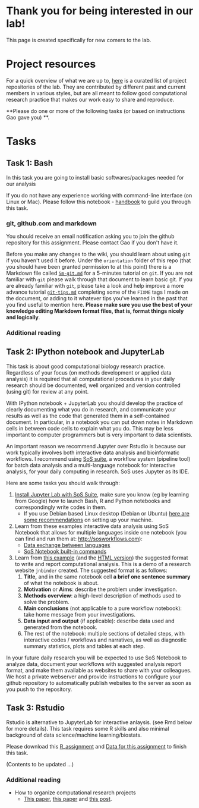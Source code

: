 # Thank you for being interested in our lab!

This page is created specifically for new comers to the lab.

# Project resources

For a quick overview of what we are up to, [here](../project_resource) is a curated list of project
repositories of the lab. They are contributed by different past and current members in various styles,
but are all meant to follow good computational research practice that makes our work easy to share
and reproduce.


**Please do one or more of the following tasks (or based on instructions Gao gave you) **.


# Tasks

## Task 1: Bash

In this task you are going to install basic softwares/packages needed for our analysis

If you do not have any experience working with command-line interface (on Linux or Mac). Please follow this notebook - [handbook](https://github.com/haoyueshuai/lab_tasks/blob/main/sos_meta_script.ipynb) to guild you through this task.     

### git, github.com and markdown

You should receive an email notification asking you to join the github repository for this assignment. Please contact Gao if you don't have it.

Before you make any changes to the wiki, you should learn about using `git` if you haven't used it before. Under the `orientation` folder of this repo (that you should have been granted permission to at this point) there is a Markdown file called [`5m-git.md`](5m-git) for a 5-minutes tutorial on `git`. If you are not familiar with `git` please walk through that document to learn basic git. If you are already familiar with `git`, please take a look and help improve a more advance tutorial [`git-tips.md`](git-tips) completing some of the `FIXME` tags I made on the document, or adding to it whatever tips you've learned in the past that you find useful to mention here. **Please make sure you use the best of your knowledge editing Markdown format files, that is, format things nicely and logically**.


### Additional reading


## Task 2:  IPython notebook and JupyterLab

This task is about good computational biology research practice.
Regardless of your focus (on methods development or applied data analysis) it is required that all computational
procedures in your daily research should be documented, well organized and version controlled (using git) for review at any point.

With IPython notebook + JupyterLab you should develop the practice of clearly documenting what you do in research,
and communicate your results as well as the code that generated them in a self-contained document.
In particular, in a notebook you can put down notes in Markdown cells in between code cells to explain what you do.
This may be less important to computer programmers but is very important to data scientists.

An important reason we recommend Jupyter over Rstudio is because our work typically involves both interactive data analysis and bioinformatic workflows. I recommend using [SoS suite](https://vatlab.github.io/sos-docs), a workflow system (pipeline tool) for batch data analysis and a multi-language notebook for interactive analysis, for your daily computing in research. SoS uses Jupyter as its IDE.

Here are some tasks you should walk through:

1. [Install Jupyter Lab with SoS Suite](jupyter-setup), make sure you know (eg by learning from Google) how to launch Bash, R and Python notebooks and correspondingly write codes in them.
    - If you use Debian based Linux desktop (Debian or Ubuntu) [here are some recommendations](../productivity_tips/#linux-distributions) on setting up your machine.
2. Learn from these examples interactive data analysis using SoS Notebook that allows for multiple languages inside one notebook (you can find and run them at: http://sosworkflows.com):
    - [Data exchange between languages](https://github.com/vatlab/sos/blob/master/development/docker-demo/examples/JupyterCon18/2_Data_Exchange.ipynb)
    - [SoS Notebook built-in commands](https://github.com/vatlab/sos/blob/master/development/docker-demo/examples/JupyterCon18/3_SoS_Magics.ipynb)
3. Learn from [this example](https://github.com/gaow/annotation-finemap-dsc) (and the [HTML version](https://gaow.github.io/annotation-finemap-dsc/)) the suggested format to write and report computational analysis. This is a demo of a research website `jnbinder` created. The suggested format is as follows:
    1. **Title,** and in the same notebook cell **a brief one sentence summary** of what the notebook is about.
    2. **Motivation** or **Aims**: describe the problem under investigation.
    3. **Methods overview**: a high-level description of methods used to solve the problem.
    4. **Main conclusions** (not applicable to a pure workflow notebook): take home message from your investigations.
    5. **Data input and output** (if applicable): describe data used and generated from the notebook.
    6. The rest of the notebook: multiple sections of detailed steps, with interactive codes / workflows and narratives, as well as diagnostic summary statistics, plots and tables at each step.

In your future daily research you will be expected to use SoS Notebook to analyze data, document your workflows with suggested analysis report format, and make them available as websites to share with your colleagues.
We host a private webserver and provide instructions to configure your github repository to automatically publish websites to the server as soon as you push to the repository.

## Task 3:  Rstudio 

Rstudio is alternative to JupyterLab for interactive anlaysis.  (see Rmd below for more details). This task requires some R skills and also minimal background of data science/machine learning/biostats.

Please download this [R_assignment](https://github.com/haoyueshuai/lab_tasks/blob/main/assignment.Rmd) and [Data for this assignment](https://github.com/haoyueshuai/lab_tasks/blob/main/data/data_cleaned.csv) to finish this task.

(Contents to be updated ...)


### Additional reading

- How to organize computational research projects
    - [This paper](http://journals.plos.org/ploscompbiol/article?id=10.1371/journal.pcbi.1000424), [this paper](http://journals.plos.org/ploscollections/article?id=10.1371%2Fjournal.pcbi.1004385) and [this post](http://nicercode.github.io/blog/2013-04-05-projects/).
